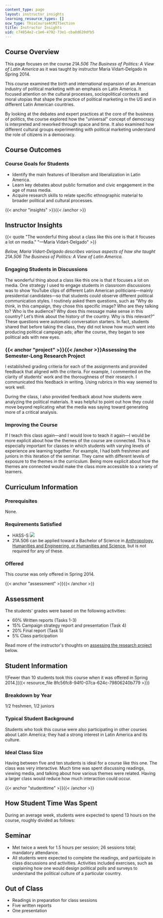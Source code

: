 ```yaml
---
content_type: page
layout: instructor_insights
learning_resource_types: []
ocw_type: ThisCourseAtMITSection
title: Instructor Insights
uid: c74854e2-c1e6-4792-73e1-cba8d620dfb5
---
```


Course Overview
---------------

This page focuses on the course _21A.506 The Business of Politics: A View of Latin America_ as it was taught by instructor Maria Vidart-Delgado in Spring 2014.

This course examined the birth and international expansion of an American industry of political marketing with an emphasis on Latin America. It focused attention on the cultural processes, sociopolitical contexts and moral utopias that shape the practice of political marketing in the US and in different Latin American countries.

By looking at the debates and expert practices at the core of the business of politics, the course explored how the "universal" concept of democracy is interpreted and reworked through space and time. It also examined how different cultural groups experimenting with political marketing understand the role of citizens in a democracy.

Course Outcomes
---------------

### Course Goals for Students

*   Identify the main features of liberalism and liberalization in Latin America.
*   Learn key debates about public formation and civic engagement in the age of mass media.
*   Acquire research skills to relate specific ethnographic material to broader political and cultural processes.

{{< anchor "insights" >}}{{< /anchor >}}

Instructor Insights
-------------------

{{< quote "The wonderful thing about a class like this one is that it focuses a lot on media." "—Maria Vidart-Delgado" >}}

_Below, Maria Vidart-Delgado describes various aspects of how she taught _21A.506 The Business of Politics: A View of Latin America_._

### Engaging Students in Discussions

The wonderful thing about a class like this one is that it focuses a lot on media. One strategy I used to engage students in classroom discussions was to show YouTube clips of different Latin American politicians—mainly presidential candidates—so that students could observe different political communication styles. I routinely asked them questions, such as “Why do think, in this campaign, they chose this specific image? Who are they talking to? Who is the audience? Why does this message make sense in this country? Let’s think about the history of the country. Why is this relevant?” These questions were automatic conversation starters. In fact, students shared that before taking the class, they did not know how much went into producing political campaign ads; after the course, they began to see political ads with new eyes.

### {{< anchor "project" >}}{{< /anchor >}}Assessing the Semester-Long Research Project

I established grading criteria for each of the assignments and provided feedback that aligned with the criteria. For example, I commented on the clarity of students’ work and the thoroughness of their research. I communicated this feedback in writing. Using rubrics in this way seemed to work well.

During the class, I also provided feedback about how students were analyzing the political materials. It was helpful to point out how they could move beyond replicating what the media was saying toward generating more of a critical analysis.

### Improving the Course

If I teach this class again—and I would love to teach it again—I would be more explicit about how the themes of the course are connected. This is especially important for classes in which students with varying levels of experience are learning together. For example, I had both freshmen and juniors in this iteration of the seminar. They came with different levels of exposure to the themes in the curriculum. Being more explicit about how the themes are connected would make the class more accessible to a variety of learners.

Curriculum Information
----------------------

### Prerequisites

None.

### Requirements Satisfied

*   HASS-S ![](/images/educator/icon-question-hass-s.png)
*   21A.506 can be applied toward a Bachelor of Science in [Anthropology, Humanities and Engineering, or Humanities and Science](http://web.mit.edu/anthropology/undergraduate/requirements.html), but is not required for any of these.

### Offered

This course was only offered in Spring 2014.

{{< anchor "assessment" >}}{{< /anchor >}}

Assessment
----------

The students' grades were based on the following activities:

- 60% Written reports (Tasks 1-3)
- 15% Campaign strategy report and presentation (Task 4)
- 20% Final report (Task 5)
- 5% Class participation


Read more of the instructor's thoughts on [assessing the research project](#project) below.

Student Information
-------------------

![Fewer than 10 students took this course when it was offered in Spring 2014.]({{< resource_file 8fc56fc8-94f0-07ca-624c-79806240b779 >}})

### Breakdown by Year

1/2 freshmen, 1/2 juniors

### Typical Student Background

Students who took this course were also participating in other courses about Latin America; they had a strong interest in Latin America and its culture.

### Ideal Class Size

Having between five and ten students is ideal for a course like this one. The class was very interactive. Much time was spent discussing readings, viewing media, and talking about how various themes were related. Having a larger class would reduce how much interaction could occur.

{{< anchor "studenttime" >}}{{< /anchor >}}

How Student Time Was Spent
--------------------------

During an average week, students were expected to spend 13 hours on the course, roughly divided as follows:

Seminar
-------

*   Met twice a week for 1.5 hours per session; 26 sessions total; mandatory attendance.
*   All students were expected to complete the readings, and participate in class discussions and activities. Activities included exercises, such as explaining how one would design political polls and surveys to understand the political culture of a particular country.

Out of Class
------------

*   Readings in preparation for class sessions
*   Five written reports
*   One presentation